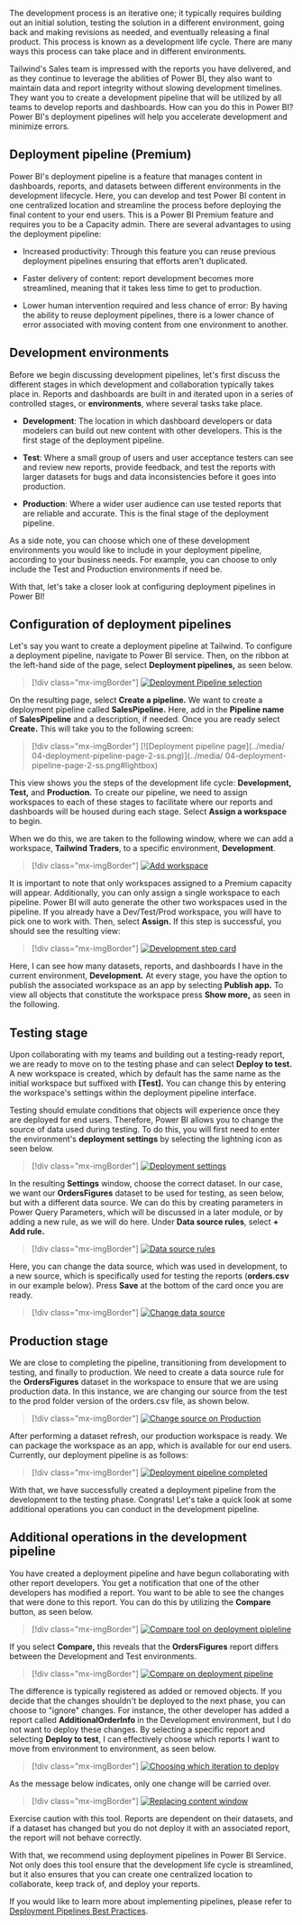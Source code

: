 The development process is an iterative one; it typically requires building out an initial solution, testing the solution in a different environment, going back and making revisions as needed, and eventually releasing a final product. This process is known as a development life cycle. There are many ways this process can take place and in different environments.

Tailwind's Sales team is impressed with the reports you have delivered, and as they continue to leverage the abilities of Power BI, they also want to maintain data and report integrity without slowing development timelines. They want you to create a development pipeline that will be utilized by all teams to develop reports and dashboards. How can you do this in Power BI? Power BI's deployment pipelines will help you accelerate development and minimize errors.

## Deployment pipeline (Premium)

Power BI's deployment pipeline is a feature that manages content in dashboards, reports, and datasets between different environments in the development lifecycle. Here, you can develop and test Power BI content in one centralized location and streamline the process before deploying the final content to your end users. This is a Power BI Premium feature and requires you to be a Capacity admin. There are several advantages to using the deployment pipeline:

-   Increased productivity: Through this feature you can reuse previous deployment pipelines ensuring that efforts aren't duplicated.

-   Faster delivery of content: report development becomes more streamlined, meaning that it takes less time to get to production.

-   Lower human intervention required and less chance of error: By having the ability to reuse deployment pipelines, there is a lower chance of error associated with moving content from one environment to another.

## Development environments 

Before we begin discussing development pipelines, let's first discuss the different stages in which development and collaboration typically takes place in. Reports and dashboards are built in and iterated upon in a series of controlled stages, or **environments**, where several tasks take place.

-   **Development**: The location in which dashboard developers or data modelers can build out new content with other developers. This is the first stage of the deployment pipeline.

-   **Test**: Where a small group of users and user acceptance testers can see and review new reports, provide feedback, and test the reports with larger datasets for bugs and data inconsistencies before it goes into production.

-   **Production**: Where a wider user audience can use tested reports that are reliable and accurate. This is the final stage of the deployment pipeline.

As a side note, you can choose which one of these development environments you would like to include in your deployment pipeline, according to your business needs. For example, you can choose to only include the Test and Production environments if need be.

With that, let's take a closer look at configuring deployment pipelines in Power BI!

## Configuration of deployment pipelines

Let's say you want to create a deployment pipeline at Tailwind. To configure a deployment pipeline, navigate to Power BI service. Then, on the ribbon at the left-hand side of the page, select **Deployment pipelines,** as seen below.

> [!div class="mx-imgBorder"]
> [![Deployment Pipeline selection](../media/04-deployment-full-8-ss.png)](../media/04-deployment-full-8-ss.png#lightbox)

On the resulting page, select **Create a pipeline.** We want to create a deployment pipeline called **SalesPipeline.** Here, add in the **Pipeline name** of **SalesPipeline** and a description, if needed. Once you are ready select **Create.** This will take you to the following screen:

> [!div class="mx-imgBorder"]
> [![Deployment pipeline page](../media/ 04-deployment-pipeline-page-2-ss.png)](../media/ 04-deployment-pipeline-page-2-ss.png#lightbox)

This view shows you the steps of the development life cycle: **Development, Test,** and **Production.** To create our pipeline, we need to assign workspaces to each of these stages to facilitate where our reports and dashboards will be housed during each stage. Select **Assign a workspace** to begin.

When we do this, we are taken to the following window, where we can add a workspace, **Tailwind Traders**, to a specific environment, **Development**.

> [!div class="mx-imgBorder"]
> [![Add workspace](../media/04-report-performance-metrics-4-ss.png)](../media/04-report-performance-metrics-4-ss.png#lightbox)

It is important to note that only workspaces assigned to a Premium capacity will appear. Additionally, you can only assign a single workspace to each pipeline. Power BI will auto generate the other two workspaces used in the pipeline. If you already have a Dev/Test/Prod workspace, you will have to pick one to work with. Then, select **Assign.** If this step is successful, you should see the resulting view:

> [!div class="mx-imgBorder"]
> [![Development step card](../media/04-deployment-settings-5-ssm.png)](../media/04-deployment-settings-5-ssm.png#lightbox)

Here, I can see how many datasets, reports, and dashboards I have in the current environment, **Development.** At every stage, you have the option to publish the associated workspace as an app by selecting **Publish app.** To view all objects that constitute the workspace press **Show more,** as seen in the following.

## Testing stage

Upon collaborating with my teams and building out a testing-ready report, we are ready to move on to the testing phase and can select **Deploy to test.** A new workspace is created, which by default has the same name as the initial workspace but suffixed with **\[Test\].** You can change this by entering the workspace's settings within the deployment pipeline interface.

Testing should emulate conditions that objects will experience once they are deployed for end users. Therefore, Power BI allows you to change the source of data used during testing. To do this, you will first need to enter the environment's **deployment settings** by selecting the lightning icon as seen below.

> [!div class="mx-imgBorder"]
> [![Deployment settings](../media/04-deployment-pipeline-1-ssm.png)](../media/04-deployment-pipeline-1-ssm.png#lightbox)

In the resulting **Settings** window, choose the correct dataset. In our case, we want our **OrdersFigures** dataset to be used for testing, as seen below, but with a different data source. We can do this by creating parameters in Power Query Parameters, which will be discussed in a later module, or by adding a new rule, as we will do here. Under **Data source rules**, select **+ Add rule.**

> [!div class="mx-imgBorder"]
> [![Data source rules](../media/04-change-source-8-ss.png)](../media/04-change-source-8-ss.png#lightbox)

Here, you can change the data source, which was used in development, to a new source, which is specifically used for testing the reports (**orders.csv** in our example below). Press **Save** at the bottom of the card once you are ready.

> [!div class="mx-imgBorder"]
> [![Change data source](../media/04-add-workspace-3-ssm.png)](../media/04-add-workspace-3-ssm.png#lightbox)

## Production stage

We are close to completing the pipeline, transitioning from development to testing, and finally to production. We need to create a data source rule for the **OrdersFigures** dataset in the workspace to ensure that we are using production data. In this instance, we are changing our source from the test to the prod folder version of the orders.csv file, as shown below.

> [!div class="mx-imgBorder"]
> [![Change source on Production](../media/04-change-source-7-ss.png)](../media/04-change-source-7-ss.png#lightbox)

After performing a dataset refresh, our production workspace is ready. We can package the workspace as an app, which is available for our end users. Currently, our deployment pipeline is as follows:

> [!div class="mx-imgBorder"]
> [![Deployment pipeline completed](../media/04-deployment-compare-9-ssm.png)](../media/04-deployment-compare-9-ssm.png#lightbox)

With that, we have successfully created a deployment pipeline from the development to the testing phase. Congrats! Let's take a quick look at some additional operations you can conduct in the development pipeline.

## Additional operations in the development pipeline

You have created a deployment pipeline and have begun collaborating with other report developers. You get a notification that one of the other developers has modified a report. You want to be able to see the changes that were done to this report. You can do this by utilizing the **Compare** button, as seen below.

> [!div class="mx-imgBorder"]
> [![Compare tool on deployment pipleline](../media/04-deployment-compare-11-ssm.png)](../media/04-deployment-compare-11-ssm.png#lightbox)

If you select **Compare,** this reveals that the **OrdersFigures** report differs between the Development and Test environments.

> [!div class="mx-imgBorder"]
> [![Compare on deployment pipeline](../media/04-data-source-rules-6-ssm.png)](../media/04-data-source-rules-6-ssm.png#lightbox)

The difference is typically registered as added or removed objects. If you decide that the changes shouldn't be deployed to the next phase, you can choose to "ignore" changes. For instance, the other developer has added a report called **AdditionalOrderInfo** in the Development environment, but I do not want to deploy these changes. By selecting a specific report and selecting **Deploy to test**, I can effectively choose which reports I want to move from environment to environment, as seen below.

> [!div class="mx-imgBorder"]
> [![Choosing which iteration to deploy](../media/04-deployment-compare-10-ssm.png)](../media/04-deployment-compare-10-ssm.png#lightbox)

As the message below indicates, only one change will be carried over.

> [!div class="mx-imgBorder"]
> [![Replacing content window](../media/04-dev-life-cycle-3-ssm.png)](../media/04-dev-life-cycle-3-ssm.png#lightbox)

Exercise caution with this tool. Reports are dependent on their datasets, and if a dataset has changed but you do not deploy it with an associated report, the report will not behave correctly.

With that, we recommend using deployment pipelines in Power BI Service. Not only does this tool ensure that the development life cycle is streamlined, but it also ensures that you can create one centralized location to collaborate, keep track of, and deploy your reports.

If you would like to learn more about implementing pipelines, please refer to [Deployment Pipelines Best Practices](https://docs.microsoft.com/power-bi/create-reports/deployment-pipelines-best-practices/?azure-portal=true).
